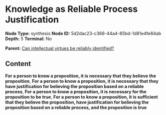 # Knowledge as Reliable Process Justification

**Node Type:** synthesis
**Node ID:** 5d2dac23-c368-44a4-85bd-1d81e4fe84ab
**Depth:** 5
**Terminal:** No

**Parent:** [Can intellectual virtues be reliably identified?](can-intellectual-virtues-be-reliably-identified-antithesis-ad6cc579-315e-466d-932a-01e56ee7a068.md)

## Content

**For a person to know a proposition, it is necessary that they believe the proposition**, **For a person to know a proposition, it is necessary that they have justification for believing the proposition based on a reliable process**, **For a person to know a proposition, it is necessary for the proposition to be true**, **For a person to know a proposition, it is sufficient that they believe the proposition, have justification for believing the proposition based on a reliable process, and the proposition is true**
